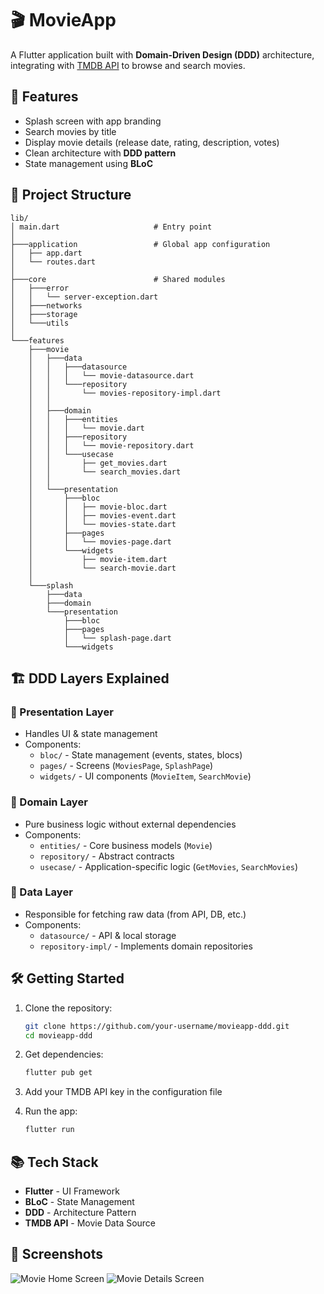 # 🎬 MovieApp

A Flutter application built with **Domain-Driven Design (DDD)** architecture, integrating with [TMDB API](https://www.themoviedb.org/) to browse and search movies.

## 🚀 Features
- Splash screen with app branding
- Search movies by title
- Display movie details (release date, rating, description, votes)
- Clean architecture with **DDD pattern**
- State management using **BLoC**

## 📂 Project Structure

```
lib/
│ main.dart                     # Entry point
│
├───application                 # Global app configuration
│   ├── app.dart
│   └── routes.dart
│
├───core                        # Shared modules
│   ├───error
│   │   └── server-exception.dart
│   ├───networks
│   ├───storage
│   └───utils
│
└───features
    ├───movie
    │   ├───data
    │   │   ├───datasource
    │   │   │   └── movie-datasource.dart
    │   │   └───repository
    │   │       └── movies-repository-impl.dart
    │   │
    │   ├───domain
    │   │   ├───entities
    │   │   │   └── movie.dart
    │   │   ├───repository
    │   │   │   └── movie-repository.dart
    │   │   └───usecase
    │   │       ├── get_movies.dart
    │   │       └── search_movies.dart
    │   │
    │   └───presentation
    │       ├───bloc
    │       │   ├── movie-bloc.dart
    │       │   ├── movies-event.dart
    │       │   └── movies-state.dart
    │       ├───pages
    │       │   └── movies-page.dart
    │       └───widgets
    │           ├── movie-item.dart
    │           └── search-movie.dart
    │
    └───splash
        ├───data
        ├───domain
        └───presentation
            ├───bloc
            ├───pages
            │   └── splash-page.dart
            └───widgets
```

## 🏗️ DDD Layers Explained

### 📱 Presentation Layer
- Handles UI & state management
- Components:
  - `bloc/` - State management (events, states, blocs)
  - `pages/` - Screens (`MoviesPage`, `SplashPage`)
  - `widgets/` - UI components (`MovieItem`, `SearchMovie`)

### 🧠 Domain Layer
- Pure business logic without external dependencies
- Components:
  - `entities/` - Core business models (`Movie`)
  - `repository/` - Abstract contracts
  - `usecase/` - Application-specific logic (`GetMovies`, `SearchMovies`)

### 💾 Data Layer
- Responsible for fetching raw data (from API, DB, etc.)
- Components:
  - `datasource/` - API & local storage
  - `repository-impl/` - Implements domain repositories

## 🛠️ Getting Started

1. Clone the repository:
   ```sh
   git clone https://github.com/your-username/movieapp-ddd.git
   cd movieapp-ddd
   ```

2. Get dependencies:
   ```sh
   flutter pub get
   ```

3. Add your TMDB API key in the configuration file

4. Run the app:
   ```sh
   flutter run
   ```

## 📚 Tech Stack

- **Flutter** - UI Framework
- **BLoC** - State Management
- **DDD** - Architecture Pattern
- **TMDB API** - Movie Data Source

## 📸 Screenshots

![Movie Home Screen](https://raw.githubusercontent.com/AmineNaboulsi/flutter-movie-app-dddd-tmdb/refs/heads/develop/assets/screenshots/Screenshot%201.png)
![Movie Details Screen](https://raw.githubusercontent.com/AmineNaboulsi/flutter-movie-app-dddd-tmdb/refs/heads/develop/assets/screenshots/Screenshot%202.png)
